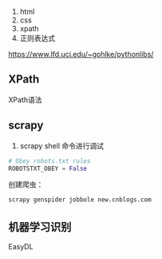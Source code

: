 1. html
2. css
3. xpath
4. 正则表达式



https://www.lfd.uci.edu/~gohlke/pythonlibs/

## XPath

XPath语法


## scrapy

1. scrapy shell 命令进行调试

```python
# Obey robots.txt rules  
ROBOTSTXT_OBEY = False
```
创建爬虫：
```python
scrapy genspider jobbole new.cnblogs.com
```


## 机器学习识别
EasyDL

